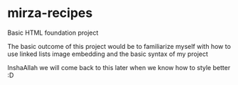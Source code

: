 # mirza-recipes
Basic HTML foundation project

The basic outcome of this project would be to familiarize myself with how to use linked lists image embedding and the basic syntax of my project

InshaAllah we will come back to this later when we know how to style better :D
